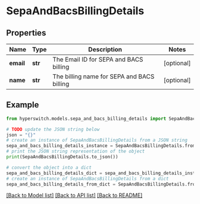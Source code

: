 # SepaAndBacsBillingDetails


## Properties

Name | Type | Description | Notes
------------ | ------------- | ------------- | -------------
**email** | **str** | The Email ID for SEPA and BACS billing | [optional] 
**name** | **str** | The billing name for SEPA and BACS billing | [optional] 

## Example

```python
from hyperswitch.models.sepa_and_bacs_billing_details import SepaAndBacsBillingDetails

# TODO update the JSON string below
json = "{}"
# create an instance of SepaAndBacsBillingDetails from a JSON string
sepa_and_bacs_billing_details_instance = SepaAndBacsBillingDetails.from_json(json)
# print the JSON string representation of the object
print(SepaAndBacsBillingDetails.to_json())

# convert the object into a dict
sepa_and_bacs_billing_details_dict = sepa_and_bacs_billing_details_instance.to_dict()
# create an instance of SepaAndBacsBillingDetails from a dict
sepa_and_bacs_billing_details_from_dict = SepaAndBacsBillingDetails.from_dict(sepa_and_bacs_billing_details_dict)
```
[[Back to Model list]](../README.md#documentation-for-models) [[Back to API list]](../README.md#documentation-for-api-endpoints) [[Back to README]](../README.md)


